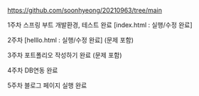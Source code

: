 https://github.com/soonhyeong/20210963/tree/main

1주차 스프링 부트 개발환경, 테스트 완료 [index.html : 실행/수정 완료] 

2주차 [helllo.html : 실행/수정 완료] (문제 포함)

3주차 포트폴리오 작성하기 완료 (문제 포함)

4주차 DB연동 완료

5주차 블로그 페이지 실행 완료
